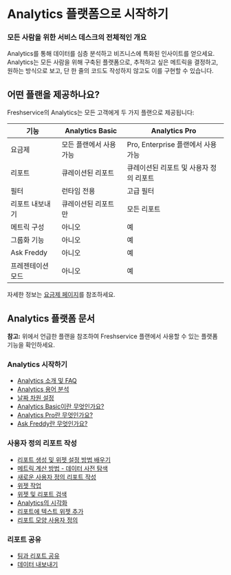 # Analytics 플랫폼으로 시작하기

### 모든 사람을 위한 서비스 데스크의 전체적인 개요

Analytics를 통해 데이터를 심층 분석하고 비즈니스에 특화된 인사이트를 얻으세요. Analytics는 모든 사람을 위해 구축된 플랫폼으로, 추적하고 싶은 메트릭을 결정하고, 원하는 방식으로 보고, 단 한 줄의 코드도 작성하지 않고도 이를 구현할 수 있습니다.

## 어떤 플랜을 제공하나요?

Freshservice의 Analytics는 모든 고객에게 두 가지 플랜으로 제공됩니다:

<div style={{ overflowX: "auto" }}>
<table style={{ border: "1px solid #000", borderCollapse: "collapse", width: "100%" }}>
<thead>
<tr style={{ backgroundColor: "#a4c2f4" }}>
<th style={{ border: "1px solid #000", padding: "8px", textAlign: "center", fontWeight: "bold" }}>기능</th>
<th style={{ border: "1px solid #000", padding: "8px", textAlign: "center", fontWeight: "bold" }}>Analytics Basic</th>
<th style={{ border: "1px solid #000", padding: "8px", textAlign: "center", fontWeight: "bold" }}>Analytics Pro</th>
</tr>
</thead>
<tbody>
<tr>
<td style={{ border: "1px solid #000", padding: "8px", textAlign: "center" }}>요금제</td>
<td style={{ border: "1px solid #000", padding: "8px", textAlign: "center" }}>모든 플랜에서 사용 가능</td>
<td style={{ border: "1px solid #000", padding: "8px", textAlign: "center" }}>Pro, Enterprise 플랜에서 사용 가능</td>
</tr>
<tr>
<td style={{ border: "1px solid #000", padding: "8px", textAlign: "center" }}>리포트</td>
<td style={{ border: "1px solid #000", padding: "8px", textAlign: "center" }}>큐레이션된 리포트</td>
<td style={{ border: "1px solid #000", padding: "8px", textAlign: "center" }}>큐레이션된 리포트 및 사용자 정의 리포트</td>
</tr>
<tr>
<td style={{ border: "1px solid #000", padding: "8px", textAlign: "center" }}>필터</td>
<td style={{ border: "1px solid #000", padding: "8px", textAlign: "center" }}>런타임 전용</td>
<td style={{ border: "1px solid #000", padding: "8px", textAlign: "center" }}>고급 필터</td>
</tr>
<tr>
<td style={{ border: "1px solid #000", padding: "8px", textAlign: "center" }}>리포트 내보내기</td>
<td style={{ border: "1px solid #000", padding: "8px", textAlign: "center" }}>큐레이션된 리포트만</td>
<td style={{ border: "1px solid #000", padding: "8px", textAlign: "center" }}>모든 리포트</td>
</tr>
<tr>
<td style={{ border: "1px solid #000", padding: "8px", textAlign: "center" }}>메트릭 구성</td>
<td style={{ border: "1px solid #000", padding: "8px", textAlign: "center" }}>아니오</td>
<td style={{ border: "1px solid #000", padding: "8px", textAlign: "center" }}>예</td>
</tr>
<tr>
<td style={{ border: "1px solid #000", padding: "8px", textAlign: "center" }}>그룹화 기능</td>
<td style={{ border: "1px solid #000", padding: "8px", textAlign: "center" }}>아니오</td>
<td style={{ border: "1px solid #000", padding: "8px", textAlign: "center" }}>예</td>
</tr>
<tr>
<td style={{ border: "1px solid #000", padding: "8px", textAlign: "center" }}>Ask Freddy</td>
<td style={{ border: "1px solid #000", padding: "8px", textAlign: "center" }}>아니오</td>
<td style={{ border: "1px solid #000", padding: "8px", textAlign: "center" }}>예</td>
</tr>
<tr>
<td style={{ border: "1px solid #000", padding: "8px", textAlign: "center" }}>프레젠테이션 모드</td>
<td style={{ border: "1px solid #000", padding: "8px", textAlign: "center" }}>아니오</td>
<td style={{ border: "1px solid #000", padding: "8px", textAlign: "center" }}>예</td>
</tr>
</tbody>
</table>
</div>

자세한 정보는 [요금제 페이지](https://content-fs.freshworks.com/service-management-features)를 참조하세요.

## Analytics 플랫폼 문서

**참고:** 위에서 언급한 플랜을 참조하여 Freshservice 플랜에서 사용할 수 있는 플랫폼 기능을 확인하세요.

### Analytics 시작하기

- [Analytics 소개 및 FAQ](https://support.freshworks.com/support/solutions/articles/50000001076-introduction-to-analytics-and-some-answers-to-faqs)
- [Analytics 용어 분석](https://support.freshworks.com/support/solutions/articles/50000001077-breaking-down-terms-used-in-freshworks-analytics)
- [날짜 차원 설정](https://support.freshworks.com/support/solutions/articles/50000002397-how-do-i-set-date-range-dimension-)
- [Analytics Basic이란 무엇인가요?](https://support.freshservice.com/en/support/solutions/articles/50000001711-getting-started-with-analytics-basic)
- [Analytics Pro란 무엇인가요?](https://support.freshservice.com/en/support/solutions/articles/233557-generate-intuitive-reports-using-analytics-pro)
- [Ask Freddy란 무엇인가요?](https://support.freshservice.com/en/support/solutions/articles/50000000062-get-quick-service-desk-metrics-with-freddy)

### 사용자 정의 리포트 작성

- [리포트 생성 및 위젯 설정 방법 배우기](https://support.freshservice.com/en/support/solutions/articles/50000004791)
- [메트릭 계산 방법 - 데이터 사전 탐색](https://support.freshservice.com/en/support/solutions/articles/50000009265-getting-started-with-revamped-analytics-in-product-homepage-in-freshservice#:~:text=of%20Analytics%20capabilities.-,Data%20Dictionary,-Repository%20of%20metric)
- [새로운 사용자 정의 리포트 작성](https://support.freshworks.com/support/solutions/articles/50000001078-building-a-new-custom-report)
- [위젯 작업](https://support.freshworks.com/support/solutions/articles/50000001079-working-with-widgets)
- [위젯 및 리포트 검색](https://support.freshworks.com/support/solutions/articles/50000001116-searching-for-widgets-and-reports)
- [Analytics의 시각화](https://support.freshworks.com/support/solutions/articles/50000001117-visualisations-in-analytics)
- [리포트에 텍스트 위젯 추가](https://support.freshworks.com/support/solutions/articles/50000002367-adding-a-text-widget-to-a-report)
- [리포트 모양 사용자 정의](https://support.freshworks.com/support/solutions/articles/50000002368-customise-a-report-s-look)

### 리포트 공유

- [팀과 리포트 공유](https://support.freshworks.com/support/solutions/articles/50000001080-sharing-reports-with-the-team)
- [데이터 내보내기](https://support.freshworks.com/support/solutions/articles/50000001081-exporting-data)